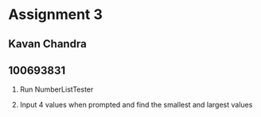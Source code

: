 # Assignment 3
## Kavan Chandra
## 100693831

1. Run NumberListTester 

2. Input 4 values when prompted and find the smallest and largest values